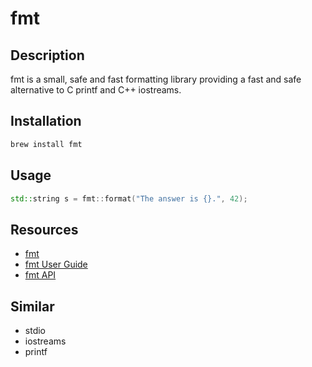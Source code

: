 # fmt

## Description

fmt is a small, safe and fast formatting library providing a fast and safe alternative to C printf and C++ iostreams.

## Installation

```bash
brew install fmt
```

## Usage

```c++
std::string s = fmt::format("The answer is {}.", 42);
```

## Resources

- [fmt](https://fmt.dev/latest/index.html)
- [fmt User Guide](https://fmt.dev/latest/index.html)
- [fmt API](https://fmt.dev/latest/api.html)

## Similar

- stdio
- iostreams
- printf